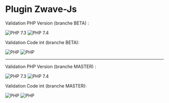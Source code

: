 # Plugin Zwave-Js

Validation PHP Version (branche BETA) :

![PHP 7.3](https://github.com/jeedom/plugin-zwavejs/actions/workflows/lint_Php73.yml/badge.svg?branch=beta)
![PHP 7.4](https://github.com/jeedom/plugin-zwavejs/actions/workflows/lint_Php74.yml/badge.svg?branch=beta)

Validation Code int (branche BETA):

![PHP](https://github.com/jeedom/plugin-zwavejs/actions/workflows/php.yml/badge.svg?branch=beta)
![PHP](https://github.com/jeedom/plugin-zwavejs/actions/workflows/codeLintGlobal.yml/badge.svg?branch=beta)


--------
Validation PHP Version (branche MASTER) :

![PHP 7.3](https://github.com/jeedom/plugin-zwavejs/actions/workflows/lint_Php73.yml/badge.svg?branch=master)
![PHP 7.4](https://github.com/jeedom/plugin-zwavejs/actions/workflows/lint_Php74.yml/badge.svg?branch=master)

Validation Code int (branche MASTER):

![PHP](https://github.com/jeedom/plugin-zwavejs/actions/workflows/php.yml/badge.svg?branch=master)
![PHP](https://github.com/jeedom/plugin-zwavejs/actions/workflows/codeLintGlobal.yml/badge.svg?branch=master)
